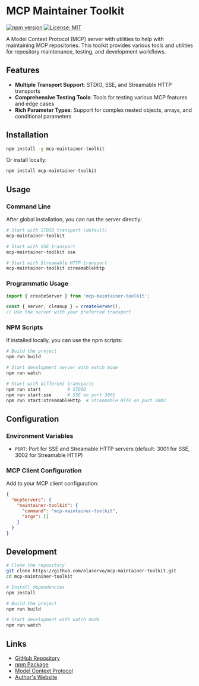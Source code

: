 # MCP Maintainer Toolkit

[![npm version](https://badge.fury.io/js/mcp-maintainer-toolkit.svg)](https://badge.fury.io/js/mcp-maintainer-toolkit)
[![License: MIT](https://img.shields.io/badge/License-MIT-yellow.svg)](https://opensource.org/licenses/MIT)

A Model Context Protocol (MCP) server with utilities to help with maintaining MCP repositories. This toolkit provides various tools and utilities for repository maintenance, testing, and development workflows.

## Features

- **Multiple Transport Support**: STDIO, SSE, and Streamable HTTP transports
- **Comprehensive Testing Tools**: Tools for testing various MCP features and edge cases
- **Rich Parameter Types**: Support for complex nested objects, arrays, and conditional parameters

## Installation

```bash
npm install -g mcp-maintainer-toolkit
```

Or install locally:

```bash
npm install mcp-maintainer-toolkit
```

## Usage

### Command Line

After global installation, you can run the server directly:

```bash
# Start with STDIO transport (default)
mcp-maintainer-toolkit

# Start with SSE transport
mcp-maintainer-toolkit sse

# Start with Streamable HTTP transport
mcp-maintainer-toolkit streamableHttp
```

### Programmatic Usage

```javascript
import { createServer } from 'mcp-maintainer-toolkit';

const { server, cleanup } = createServer();
// Use the server with your preferred transport
```

### NPM Scripts

If installed locally, you can use the npm scripts:

```bash
# Build the project
npm run build

# Start development server with watch mode
npm run watch

# Start with different transports
npm run start          # STDIO
npm run start:sse      # SSE on port 3001
npm run start:streamableHttp  # Streamable HTTP on port 3002
```

## Configuration

### Environment Variables

- `PORT`: Port for SSE and Streamable HTTP servers (default: 3001 for SSE, 3002 for Streamable HTTP)

### MCP Client Configuration

Add to your MCP client configuration:

```json
{
  "mcpServers": {
    "maintainer-toolkit": {
      "command": "mcp-maintainer-toolkit",
      "args": []
    }
  }
}
```

## Development

```bash
# Clone the repository
git clone https://github.com/olaservo/mcp-maintainer-toolkit.git
cd mcp-maintainer-toolkit

# Install dependencies
npm install

# Build the project
npm run build

# Start development with watch mode
npm run watch
```

## Links

- [GitHub Repository](https://github.com/olaservo/mcp-maintainer-toolkit)
- [npm Package](https://www.npmjs.com/package/mcp-maintainer-toolkit)
- [Model Context Protocol](https://modelcontextprotocol.io)
- [Author's Website](https://www.olahungerford.com)
